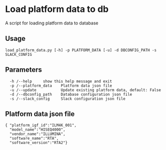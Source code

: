 # Load platform data to db

A script for loading platform data to database

## Usage
<pre><code>load_platform_data.py [-h] -p PLATFORM_DATA [-u] -d DBCONFIG_PATH -s SLACK_CONFIG</pre></code>

## Parameters
<pre><code>  -h /--help     show this help message and exit
  -p /--platform_data    Platform data json file
  -u /--update           Update existing platform data, default: False
  -d /--dbconfig_path    Database configuration json file
  -s /--slack_config     Slack configuration json file
</code></pre>

## Platform data json file
<pre><code>{ "platform_igf_id":"ILM4K_001", 
  "model_name":"HISEQ4000",
  "vendor_name":"ILLUMINA",
  "software_name":"RTA",
  "software_version":"RTA2"}</code></pre>

